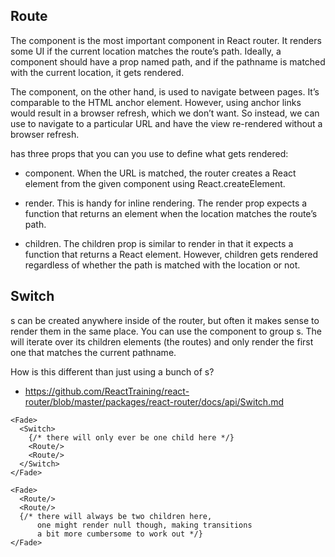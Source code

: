 ## Route

The <Route> component is the most important component in React router. It renders some UI if the current location matches the route’s path. Ideally, a <Route> component should have a prop named path, and if the pathname is matched with the current location, it gets rendered.

The <Link> component, on the other hand, is used to navigate between pages. It’s comparable to the HTML anchor element. However, using anchor links would result in a browser refresh, which we don’t want. So instead, we can use <Link> to navigate to a particular URL and have the view re-rendered without a browser refresh.

<Route> has three props that you can you use to define what gets rendered:

- component. When the URL is matched, the router creates a React element from the given component using React.createElement.

- render. This is handy for inline rendering. The render prop expects a function that returns an element when the location matches the route’s path.

- children. The children prop is similar to render in that it expects a function that returns a React element. However, children gets rendered regardless of whether the path is matched with the location or not.


## Switch

<Route>s can be created anywhere inside of the router, but often it makes sense to render them in the same place. You can use the<Switch> component to group <Route>s. The <Switch> will iterate over its children elements (the routes) and only render the first one that matches the current pathname.

How is this different than just using a bunch of <Route>s?
- https://github.com/ReactTraining/react-router/blob/master/packages/react-router/docs/api/Switch.md
```
<Fade>
  <Switch>
    {/* there will only ever be one child here */}
    <Route/>
    <Route/>
  </Switch>
</Fade>

<Fade>
  <Route/>
  <Route/>
  {/* there will always be two children here,
      one might render null though, making transitions
      a bit more cumbersome to work out */}
</Fade>
```

